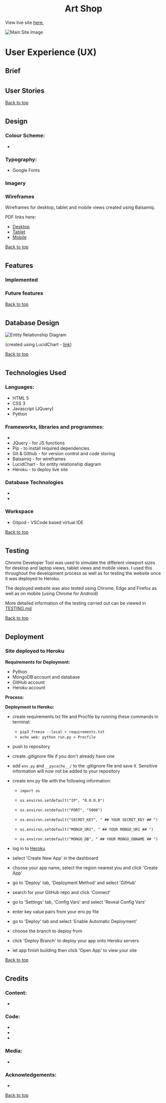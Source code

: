 <h1 align="center"><strong>Art Shop</strong></h1>

View live site [here.]()

![Main Site Image]()

# **User Experience (UX)** 

## **Brief**



#
## **User Stories**


[Back to top](#user-experience-ux)

#
## **Design**
### **Colour Scheme:**
  - 

### **Typography:**
  - Google Fonts

### **Imagery**


### **Wireframes**

Wireframes for desktop, tablet and mobile views created using Balsamiq.

PDF links here:
  - [Desktop]()
  - [Tablet]()
  - [Mobile]()

[Back to top](#user-experience-ux)

#
## **Features**

### **Implemented**


### **Future features**


[Back to top](#user-experience-ux)

#
## **Database Design**


![Entity Relationship Diagram]()

(created using LucidChart - [link](https://bit.ly/3qHI00n))

[Back to top](#user-experience-ux)

#
## **Technologies Used**

### **Languages:**
  - HTML 5
  - CSS 3
  - Javascript (JQuery)
  - Python

### **Frameworks, libraries and programmes:**
  - 
  - JQuery - for JS functions
  - Pip - to install required dependencies
  - Git & Github - for version control and code storing
  - Balsamiq - for wireframes
  - LucidChart - for entity relationship diagram
  - Heroku - to deploy live site

### **Database Technologies**
  - 
  - 

### **Workspace**
  - Gitpod - VSCode based virtual IDE

[Back to top](#user-experience-ux)

#
## **Testing**

Chrome Developer Tool was used to simulate the different viewport sizes for desktop and laptop views, tablet views and mobile views. I used this throughout the development process as well as for testing the website once it was deployed to Heroku.

The deployed website was also tested using Chrome, Edge and Firefox as well as on mobile (using Chrome for Android)

More detailed information of the testing carried out can be viewed in [TESTING.md]()

[Back to top](#user-experience-ux)

#
## **Deployment**

### **Site deployed to Heroku**

**Requirements for Deployment:**
  - Python
  - MongoDB account and database
  - GitHub account
  - Heroku account

**Process:**


**Deployment to Heroku:**
  - create requirements.txt file and Procfile by running these commands in terminal:
    - `pip3 freeze --local > requirements.txt`
    - `echo web: python run.py > Procfile`
  - push to repository
  - create .gitignore file if you don't already have one
  - add `env.py` and `__pycache__/` to the .gitignore file and save it. Sensitive information will now not be added to your repository
  - create env.py file with the following information:
    - `import os`

    - `os.environ.setdefault("IP", "0.0.0.0")`
    - `os.environ.setdefault("PORT", "5000")`
    - `os.environ.setdefault("SECRET_KEY", " ## YOUR SECRET_KEY ## ")`
    - `os.environ.setdefault("MONGO_URI", " ## YOUR MONGO_URI ## ")`
    - `os.environ.setdefault("MONGO_DB", " ## YOUR MONGO_DBNAME ## ")`
  
  - log in to [Heroku](https://bit.ly/3HqWiYV)
  - select 'Create New App' in the dashboard
  - choose your app name, select the region nearest you and click 'Create App'
  - go to 'Deploy' tab, 'Deployment Method' and select 'GitHub'
  - search for your GitHub repo and click 'Connect'
  - go to 'Settings' tab, 'Config Vars' and select 'Reveal Config Vars'
  - enter key value pairs from your env.py file
  - go to 'Deploy' tab and select 'Enable Automatic Deployment'
  - choose the branch to deploy from
  - click 'Deploy Branch' to deploy your app onto Heroku servers
  - let app finish building then click 'Open App' to view your site

[Back to top](#user-experience-ux)

#
## **Credits**

### **Content:**
-

### **Code:**
  - 
  -  
  - 
 
### **Media:**
- 

### **Acknowledgements:**
- 

[Back to top](#user-experience-ux)
#